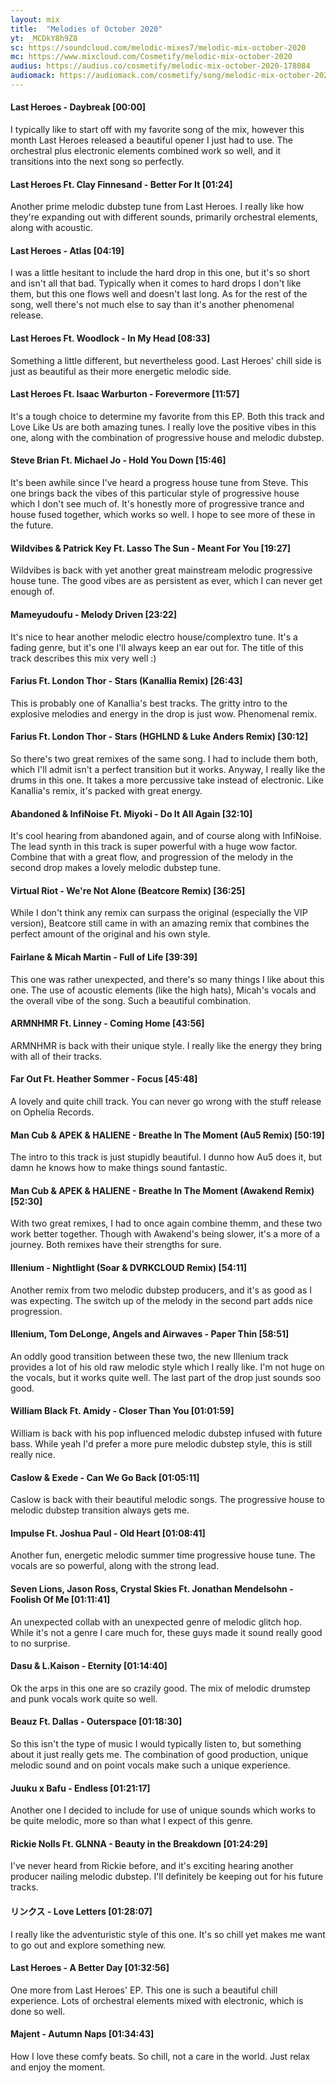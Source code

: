 ```yaml
---
layout: mix
title:  "Melodies of October 2020"
yt: _MCDkY8h9Z8
sc: https://soundcloud.com/melodic-mixes7/melodic-mix-october-2020
mc: https://www.mixcloud.com/Cosmetify/melodic-mix-october-2020
audius: https://audius.co/cosmetify/melodic-mix-october-2020-178084
audiomack: https://audiomack.com/cosmetify/song/melodic-mix-october-2020
---
```


#### Last Heroes - Daybreak [00:00]
I typically like to start off with my favorite song of the mix, however this month Last Heroes released a beautiful opener I just had to use. The orchestral plus electronic elements combined work so well, and it transitions into the next song so perfectly.

#### Last Heroes Ft. Clay Finnesand - Better For It [01:24]
Another prime melodic dubstep tune from Last Heroes. I really like how they're expanding out with different sounds, primarily orchestral elements, along with acoustic.

#### Last Heroes - Atlas [04:19]
I was a little hesitant to include the hard drop in this one, but it's so short and isn't all that bad. Typically when it comes to hard drops I don't like them, but this one flows well and doesn't last long. As for the rest of the song, well there's not much else to say than it's another phenomenal release.

#### Last Heroes Ft. Woodlock - In My Head [08:33]
Something a little different, but nevertheless good. Last Heroes' chill side is just as beautiful as their more energetic melodic side.

#### Last Heroes Ft. Isaac Warburton - Forevermore [11:57]
It's a tough choice to determine my favorite from this EP. Both this track and Love Like Us are both amazing tunes. I really love the positive vibes in this one, along with the combination of progressive house and melodic dubstep.

#### Steve Brian Ft. Michael Jo - Hold You Down [15:46]
It's been awhile since I've heard a progress house tune from Steve. This one brings back the vibes of this particular style of progressive house which I don't see much of. It's honestly more of progressive trance and house fused together, which works so well. I hope to see more of these in the future.

#### Wildvibes & Patrick Key Ft. Lasso The Sun - Meant For You [19:27]
Wildvibes is back with yet another great mainstream melodic progressive house tune. The good vibes are as persistent as ever, which I can never get enough of.

#### Mameyudoufu - Melody Driven [23:22]
It's nice to hear another melodic electro house/complextro tune. It's a fading genre, but it's one I'll always keep an ear out for. The title of this track describes this mix very well :)

#### Farius Ft. London Thor - Stars (Kanallia Remix) [26:43]
This is probably one of Kanallia's best tracks. The gritty intro to the explosive melodies and energy in the drop is just wow. Phenomenal remix.

#### Farius Ft. London Thor - Stars (HGHLND & Luke Anders Remix) [30:12]
So there's two great remixes of the same song. I had to include them both, which I'll admit isn't a perfect transition but it works. Anyway, I really like the drums in this one. It takes a more percussive take instead of electronic. Like Kanallia's remix, it's packed with great energy.

#### Abandoned & InfiNoise Ft. Miyoki - Do It All Again [32:10]
It's cool hearing from abandoned again, and of course along with InfiNoise. The lead synth in this track is super powerful with a huge wow factor. Combine that with a great flow, and progression of the melody in the second drop makes a lovely melodic dubstep tune.

#### Virtual Riot - We're Not Alone (Beatcore Remix) [36:25]
While I don't think any remix can surpass the original (especially the VIP version), Beatcore still came in with an amazing remix that combines the perfect amount of the original and his own style.

#### Fairlane & Micah Martin - Full of Life [39:39]
This one was rather unexpected, and there's so many things I like about this one. The use of acoustic elements (like the high hats), Micah's vocals and the overall vibe of the song. Such a beautiful combination.

#### ARMNHMR Ft. Linney - Coming Home [43:56]
ARMNHMR is back with their unique style. I really like the energy they bring with all of their tracks.

#### Far Out Ft. Heather Sommer - Focus [45:48]
A lovely and quite chill track. You can never go wrong with the stuff release on Ophelia Records.

#### Man Cub & APEK & HALIENE - Breathe In The Moment (Au5 Remix) [50:19]
The intro to this track is just stupidly beautiful. I dunno how Au5 does it, but damn he knows how to make things sound fantastic.

#### Man Cub & APEK & HALIENE - Breathe In The Moment (Awakend Remix) [52:30]
With two great remixes, I had to once again combine themm, and these two work better together. Though with Awakend's being slower, it's a more of a journey. Both remixes have their strengths for sure.

#### Illenium - Nightlight (Soar & DVRKCLOUD Remix) [54:11]
Another remix from two melodic dubstep producers, and it's as good as I was expecting. The switch up of the melody in the second part adds nice progression.

#### Illenium, Tom DeLonge, Angels and Airwaves - Paper Thin [58:51]
An oddly good transition between these two, the new Illenium track provides a lot of his old raw melodic style which I really like. I'm not huge on the vocals, but it works quite well. The last part of the drop just sounds soo good.

#### William Black Ft. Amidy - Closer Than You [01:01:59]
William is back with his pop influenced melodic dubstep infused with future bass. While yeah I'd prefer a more pure melodic dubstep style, this is still really nice.

#### Caslow & Exede - Can We Go Back [01:05:11]
Caslow is back with their beautiful melodic songs. The progressive house to melodic dubstep transition always gets me.

#### Impulse Ft. Joshua Paul - Old Heart [01:08:41]
Another fun, energetic melodic summer time progressive house tune. The vocals are so powerful, along with the strong lead.

#### Seven Lions, Jason Ross, Crystal Skies Ft. Jonathan Mendelsohn - Foolish Of Me [01:11:41]
An unexpected collab with an unexpected genre of melodic glitch hop. While it's not a genre I care much for, these guys made it sound really good to no surprise.

#### Dasu & L.Kaison - Eternity [01:14:40]
Ok the arps in this one are so crazily good. The mix of melodic drumstep and punk vocals work quite so well.

#### Beauz Ft. Dallas - Outerspace [01:18:30]
So this isn't the type of music I would typically listen to, but something about it just really gets me. The combination of good production, unique melodic sound and on point vocals make such a unique experience.

#### Juuku x Bafu - Endless [01:21:17]
Another one I decided to include for use of unique sounds which works to be quite melodic, more so than what I expect of this genre.

#### Rickie Nolls Ft. GLNNA - Beauty in the Breakdown [01:24:29]
I've never heard from Rickie before, and it's exciting hearing another producer nailing melodic dubstep. I'll definitely be keeping out for his future tracks.

#### リンクス - Love Letters [01:28:07]
I really like the adventuristic style of this one. It's so chill yet makes me want to go out and explore something new.

#### Last Heroes - A Better Day [01:32:56]
One more from Last Heroes' EP. This one is such a beautiful chill experience. Lots of orchestral elements mixed with electronic, which is done so well.

#### Majent - Autumn Naps [01:34:43]
How I love these comfy beats. So chill, not a care in the world. Just relax and enjoy the moment.